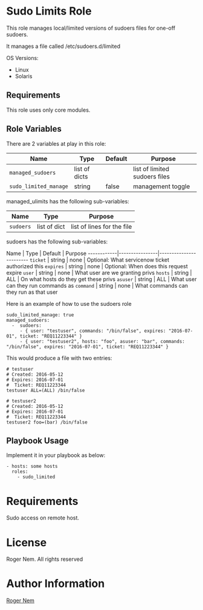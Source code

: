 Sudo Limits Role
============

This role manages local/limited versions of sudoers files for one-off sudoers.

It manages a file called /etc/sudoers.d/limited

OS Versions:
 - Linux
 - Solaris

Requirements
------------

This role uses only core modules.

Role Variables
--------------

There are 2 variables at play in this role:

Name                 | Type           | Default | Purpose
---------------------|----------------|---------|-----------
`managed_sudoers`    | list of dicts  |         | list of limited sudoers files
`sudo_limited_manage`| string         | false   | management toggle

managed_ulimits has the following sub-variables:

Name          | Type           | Purpose
--------------|----------------|-------------------
`sudoers`     | list of dict   | list of lines for the file

sudoers has the following sub-variables:

Name        | Type           | Default | Purpose
------------|----------------|------------------------
`ticket`    | string         | none    | Optional: What servicenow ticket authorized this
`expires`   | string         | none    | Optional: When does this request expire
`user`      | string         | none    | What user are we granting privs
`hosts`     | string         | ALL     | On what hosts do they get these privs
`asuser`    | string         | ALL     | What user can they run commands as
`command`   | string         | none    | What commands can they run as that user

Here is an example of how to use the sudoers role

```
sudo_limited_manage: true
managed_sudoers:
  -  sudoers:
     - { user: "testuser", commands: "/bin/false", expires: "2016-07-01", ticket: "REQ11223344" }
     - { user: "testuser2", hosts: "foo", asuser: "bar", commands: "/bin/false", expires: "2016-07-01", ticket: "REQ11223344" }
```

This would produce a file with two entries:

```
# testuser
# Created: 2016-05-12
# Expires: 2016-07-01
#  Ticket: REQ11223344
testuser ALL=(ALL) /bin/false

# testuser2
# Created: 2016-05-12
# Expires: 2016-07-01
#  Ticket: REQ11223344
testuser2 foo=(bar) /bin/false
```

Playbook Usage
----------------

Implement it in your playbook as below:

    - hosts: some hosts
      roles:
        - sudo_limited

# Requirements

Sudo access on remote host.

# License

Roger Nem. All rights reserved

# Author Information

[Roger Nem](https://www.linkedin.com/in/rogertn)
